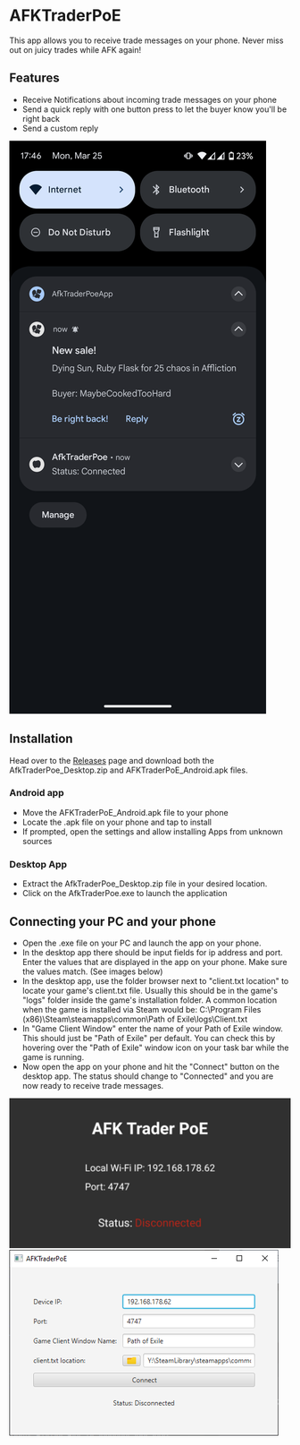 # AFKTraderPoE

This app allows you to receive trade messages on your phone. Never miss out on
juicy trades while AFK again!

## Features
- Receive Notifications about incoming trade messages on your phone
- Send a quick reply with one button press to let the buyer know you'll be right back
- Send a custom reply

![Trade Notification on a phone](./src/res/trade_notification_demo.png)

## Installation
Head over to the [Releases](https://github.com/RealWhimsy/AFKTraderPoE/releases) page and download both the
AfkTraderPoe_Desktop.zip and AFKTraderPoE_Android.apk files.

### Android app
- Move the AFKTraderPoE_Android.apk file to your phone
- Locate the .apk file on your phone and tap to install
- If prompted, open the settings and allow installing Apps from unknown sources

### Desktop App
- Extract the AfkTraderPoe_Desktop.zip file in your desired location.
- Click on the AfkTraderPoe.exe to launch the application

## Connecting your PC and your phone
- Open the .exe file on your PC and launch the app on your phone.
- In the desktop app there should be input fields for ip address and port.
Enter the values that are displayed in the app on your phone. Make sure
the values match. (See images below)
- In the desktop app, use the folder browser next to "client.txt location"
to locate your game's client.txt file. Usually this should be in the game's
"logs" folder inside the game's installation folder. A common location when
the game is installed via Steam would be: C:\Program Files (x86)\Steam\steamapps\common\Path of Exile\logs\Client.txt
- In "Game Client Window" enter the name of your Path of Exile window. 
This should just be "Path of Exile" per default. You can check this by hovering
over the "Path of Exile" window icon on your task bar while the game is running.
- Now open the app on your phone and hit the "Connect" button on the desktop app.
The status should change to "Connected" and you are now ready to receive trade messages.

![The phone's IP and used Port](./src/res/app.png)
![The input fields in the desktop app](./src/res/desktop_app.png)
